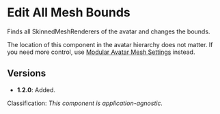 ﻿# Edit All Mesh Bounds

Finds all SkinnedMeshRenderers of the avatar and changes the bounds.

The location of this component in the avatar hierarchy does not matter. If you need more control,
use [Modular Avatar Mesh Settings](https://modular-avatar.nadena.dev/docs/reference/mesh-settings) instead.

## Versions

- **1.2.0**: Added.

Classification: *This component is application-agnostic.*
